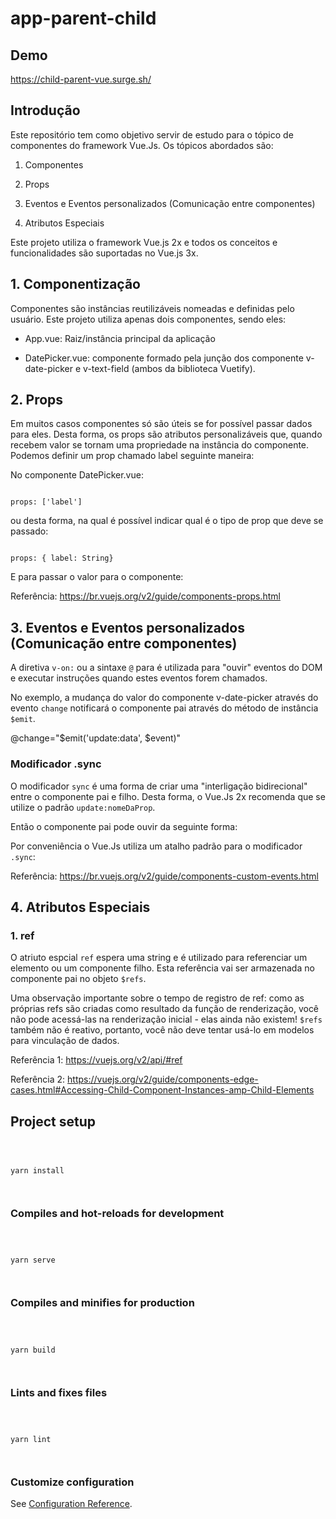 
  

# app-parent-child

  
## Demo
https://child-parent-vue.surge.sh/
  

## Introdução

Este repositório tem como objetivo servir de estudo para o tópico de componentes do framework Vue.Js. Os tópicos abordados são:

  

1. Componentes

2. Props

3. Eventos e Eventos personalizados (Comunicação entre componentes)

4. Atributos Especiais

  

Este projeto utiliza o framework Vue.js 2x e todos os conceitos e funcionalidades são suportadas no Vue.js 3x.

  

## 1. Componentização

  

Componentes são instâncias reutilizáveis nomeadas e definidas pelo usuário. Este projeto utiliza apenas dois componentes, sendo eles:

  

- App.vue: Raiz/instância principal da aplicação

- DatePicker.vue: componente formado pela junção dos componente v-date-picker e v-text-field (ambos da biblioteca Vuetify).

  

## 2. Props

Em muitos casos componentes só são úteis se for possível passar dados para eles. Desta forma, os props são atributos personalizáveis que, quando recebem valor se tornam uma propriedade na instância do componente. Podemos definir um prop chamado label seguinte maneira:

  

No componente DatePicker.vue:

```

props: ['label']

```

  

ou desta forma, na qual é possível indicar qual é o tipo de prop que deve se passado:

```

props: { label: String}

```

  

E para passar o valor para o componente:
  
  

<DatePicker label="Data Inicio"/>

  

Referência: https://br.vuejs.org/v2/guide/components-props.html

  

## 3. Eventos e Eventos personalizados (Comunicação entre componentes)

A diretiva `v-on:` ou a sintaxe `@` para é utilizada para "ouvir" eventos do DOM e executar instruções quando estes eventos forem chamados.

No exemplo, a mudança do valor do componente v-date-picker através do evento `change` notificará o componente pai através do método de instância `$emit`.

@change="$emit('update:data', $event)"

  

### Modificador .sync

O modificador `sync` é uma forma de criar uma "interligação bidirecional" entre o componente pai e filho. Desta forma, o Vue.Js 2x recomenda que se utilize o padrão `update:nomeDaProp`.

  

Então o componente pai pode ouvir da seguinte forma:

  

<datePicker v-bind:data="dataInicio" v-on:update:data="dataInicio = $event" />

  
  

Por conveniência o Vue.Js utiliza um atalho padrão para o modificador `.sync`:

  

<datePicker ref="dataInicio" label="Data Inicio" :data.sync="dataInicio"/>

  

Referência: https://br.vuejs.org/v2/guide/components-custom-events.html

  

## 4. Atributos Especiais

  

### 1. ref

O atriuto espcial `ref` espera uma string e é utilizado para referenciar um elemento ou um componente filho. Esta referência vai ser armazenada no componente pai no objeto `$refs`.

Uma observação importante sobre o tempo de registro de ref: como as próprias refs são criadas como resultado da função de renderização, você não pode acessá-las na renderização inicial - elas ainda não existem! `$refs` também não é reativo, portanto, você não deve tentar usá-lo em modelos para vinculação de dados.

Referência 1: https://vuejs.org/v2/api/#ref

Referência 2: https://vuejs.org/v2/guide/components-edge-cases.html#Accessing-Child-Component-Instances-amp-Child-Elements

  
  
  

  

## Project setup

  

```

  

yarn install

  

```

  

  

### Compiles and hot-reloads for development

  

```

  

yarn serve

  

```

  

  

### Compiles and minifies for production

  

```

  

yarn build

  

```

  

  

### Lints and fixes files

  

```

  

yarn lint

  

```

  

  

### Customize configuration

  

See [Configuration Reference](https://cli.vuejs.org/config/).